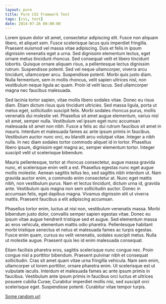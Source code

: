 ```yaml
---
layout: pure
title: Pure CSS Framwork Test
tags: [css, test]
date: 2014-07-26 00:00:00
---
```


Lorem ipsum dolor sit amet, consectetur adipiscing elit. Fusce non aliquam libero, et aliquet sem. Fusce scelerisque lacus quis imperdiet fringilla. Praesent euismod vel massa vitae adipiscing. Duis et felis in ipsum dignissim venenatis eget a urna. Sed dignissim elementum lectus, eget ornare metus tincidunt rhoncus. Sed consequat velit et libero tincidunt lobortis. Quisque ornare aliquam risus, a pellentesque lectus dignissim rutrum. Suspendisse potenti. Sed vel neque ullamcorper, viverra arcu tincidunt, ullamcorper arcu. Suspendisse potenti. Morbi quis justo diam. Nulla fermentum, sem in mollis rhoncus, velit sapien ultrices nisl, non vestibulum neque ligula ac quam. Proin id velit lacus. Sed ullamcorper magna nec faucibus malesuada.

Sed lacinia tortor sapien, vitae mollis libero sodales vitae. Donec eu risus diam. Etiam dictum risus quis tincidunt ultricies. Sed massa ligula, porta ut metus eget, sollicitudin suscipit felis. Morbi sodales rhoncus purus, mollis venenatis dui molestie vel. Phasellus sit amet augue elementum, varius nisl sit amet, semper nulla. Vestibulum vel ipsum eget nunc accumsan malesuada sit amet non nibh. Fusce a felis ac dui rutrum faucibus sit amet in mauris. Interdum et malesuada fames ac ante ipsum primis in faucibus. Vestibulum auctor nunc orci, eu blandit arcu volutpat vitae. Integer a nibh nulla. In nec diam sodales tortor commodo aliquet id in tortor. Phasellus libero ipsum, dignissim eget magna ac, semper elementum tortor. Integer suscipit velit ut scelerisque bibendum.

Mauris pellentesque, tortor at rhoncus consectetur, augue massa gravida nunc, et scelerisque enim velit a est. Phasellus egestas nunc eget augue mollis molestie. Aenean sagittis tellus leo, sed sagittis nibh interdum ut. Nam gravida auctor enim, a commodo enim consectetur at. Nunc eget mattis nibh, non vestibulum purus. Nam et lectus tincidunt, dictum urna id, gravida ante. Vestibulum quis magna non sem sollicitudin auctor. Donec in accumsan felis, eget dapibus magna. Vivamus dignissim elit ut viverra mattis. Praesent faucibus a elit adipiscing accumsan.

Phasellus tortor enim, luctus at nisi non, vestibulum venenatis massa. Morbi bibendum justo dolor, convallis semper sapien egestas vitae. Donec eu ipsum vitae augue hendrerit tristique sed et augue. Sed elementum massa ac eros vehicula, elementum mattis odio pharetra. Pellentesque habitant morbi tristique senectus et netus et malesuada fames ac turpis egestas. Fusce enim quam, cursus eu velit venenatis, sodales suscipit metus. Nulla ut molestie augue. Praesent quis leo id enim malesuada consequat.

Etiam facilisis pharetra eros, sagittis scelerisque nunc congue nec. Proin congue nisl a porttitor bibendum. Praesent pulvinar nibh et consequat sollicitudin. Cras sit amet quam vitae urna fringilla vehicula. Nam sem enim, ullamcorper ut lorem porttitor, ornare pharetra enim. Ut scelerisque est ut vulputate iaculis. Interdum et malesuada fames ac ante ipsum primis in faucibus. Vestibulum ante ipsum primis in faucibus orci luctus et ultrices posuere cubilia Curae; Curabitur imperdiet mollis nisi, sed suscipit orci scelerisque eget. Suspendisse potenti. Curabitur vitae tempor turpis. 

[Some random url](#)




